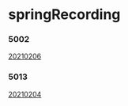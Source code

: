 # springRecording

### 5002

[20210206](https://hkust.zoom.us/rec/play/i9zL2OghN6tiwohhVoLxV7FIt-Z-RVgCLCwkWy9CIGZersNR0w2Qc4W-IOhZLLNqTnzFYe-iPO1rIKS2.cfe497U0UyUPSAGr)

### 5013

[20210204](https://hkust.zoom.us/rec/share/PrF8J_ENViDmGQVgeQDv9zPVmVg0wMc0xWfdonhet8wiIUNTl20X5dETiet2TZKx.GkvafojepBpQMVJu)
